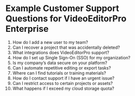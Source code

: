# Example Customer Support Questions for VideoEditorPro Enterprise

1. How do I add a new user to my team?
2. Can I recover a project that was accidentally deleted?
3. What integrations does VideoEditorPro support?
4. How do I set up Single Sign-On (SSO) for my organization?
5. Is my company’s data secure on your platform?
6. Can I automate repetitive editing or export tasks?
7. Where can I find tutorials or training materials?
8. How do I contact support if I have an urgent issue?
9. Can I restrict access to certain projects or assets?
10. What happens if I exceed my cloud storage quota?
